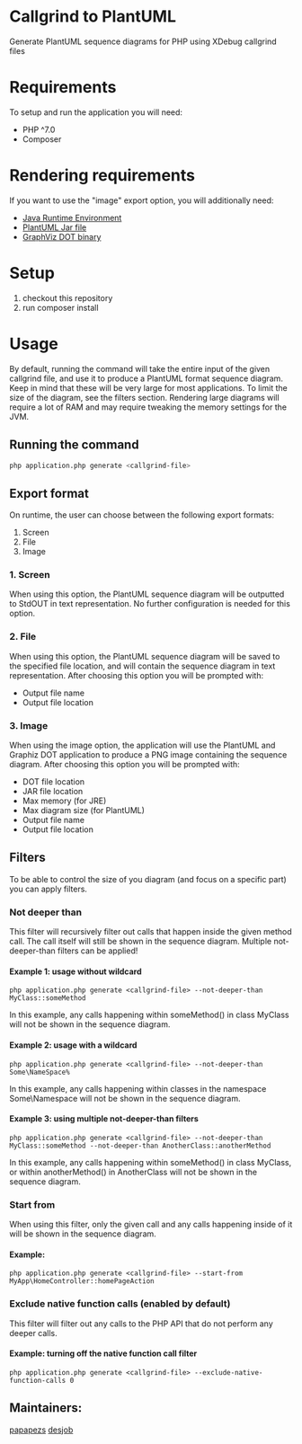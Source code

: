 # Callgrind to PlantUML
Generate PlantUML sequence diagrams for PHP using XDebug callgrind files

# Requirements
To setup and run the application you will need:
- PHP ^7.0
- Composer

# Rendering requirements 
If you want to use the "image" export option, you will additionally need:
- [Java Runtime Environment](http://www.oracle.com/technetwork/java/javase/downloads/jre8-downloads-2133155.html)
- [PlantUML Jar file](http://plantuml.com/download)
- [GraphViz DOT binary](http://www.graphviz.org/Download.php)

# Setup
1. checkout this repository
2. run composer install

# Usage
By default, running the command will take the entire input of the given callgrind file, and use it to produce a PlantUML format sequence diagram. Keep in mind that these will be very large for most applications.  To limit the size of the diagram, see the filters section. Rendering large diagrams will require a lot of RAM and may require tweaking the memory settings for the JVM.

## Running the command
```bash
php application.php generate <callgrind-file>
```

## Export format
On runtime, the user can choose between the following export formats:
1. Screen
2. File
3. Image

### 1. Screen
When using this option, the PlantUML sequence diagram will be outputted to StdOUT in text representation. No further configuration is needed for this option.

### 2. File
When using this option, the PlantUML sequence diagram will be saved to the specified file location, and will contain the sequence diagram in text representation. After choosing this option you will be prompted with:
- Output file name
- Output file location

### 3. Image
When using the image option, the application will use the PlantUML and Graphiz DOT application to produce a PNG image containing the sequence diagram. After choosing this option you will be prompted with:
- DOT file location
- JAR file location
- Max memory (for JRE)
- Max diagram size (for PlantUML)
- Output file name
- Output file location

## Filters
To be able to control the size of you diagram (and focus on a specific part) you can apply filters.

### Not deeper than
This filter will recursively filter out calls that happen inside the given method call. The call itself will still be shown in the sequence diagram. Multiple not-deeper-than filters can be applied!

#### Example 1: usage without wildcard
```Shell
php application.php generate <callgrind-file> --not-deeper-than MyClass::someMethod
```
In this example, any calls happening within someMethod() in class MyClass will not be shown in the sequence diagram.

#### Example 2: usage with a wildcard
```Shell
php application.php generate <callgrind-file> --not-deeper-than Some\NameSpace% 
```
In this example, any calls happening within classes in the namespace Some\Namespace will not be shown in the sequence diagram.

#### Example 3: using multiple not-deeper-than filters
```Shell
php application.php generate <callgrind-file> --not-deeper-than MyClass::someMethod --not-deeper-than AnotherClass::anotherMethod
```
In this example, any calls happening within someMethod() in class MyClass, or within anotherMethod() in AnotherClass will not be shown in the sequence diagram.

### Start from
When using this filter, only the given call and any calls happening inside of it will be shown in the sequence diagram.

#### Example:
```Shell
php application.php generate <callgrind-file> --start-from MyApp\HomeController::homePageAction
```

### Exclude native function calls (enabled by default)
This filter will filter out any calls to the PHP API that do not perform any deeper calls.

#### Example: turning off the native function call filter
```Shell
php application.php generate <callgrind-file> --exclude-native-function-calls 0
```


## Maintainers: 
[papapezs](https://github.com/papapezs)
[desjob](https://github.com/desjob)

